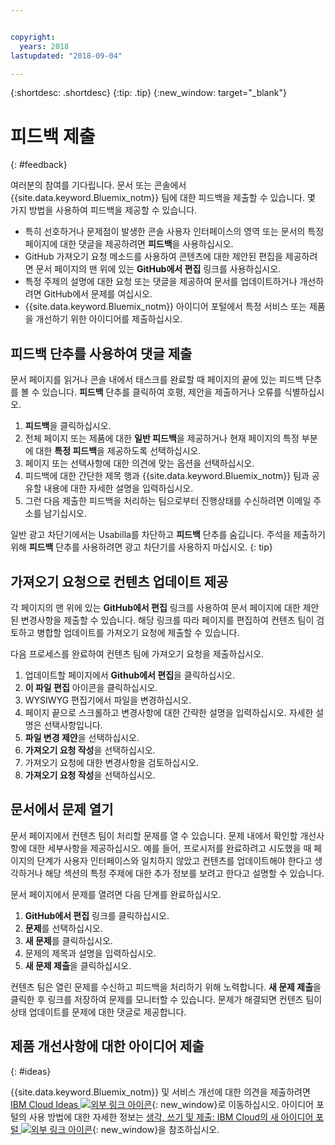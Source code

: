 ```yaml
---


copyright:
  years: 2018
lastupdated: "2018-09-04"

---
```


{:shortdesc: .shortdesc}
{:tip: .tip}
{:new_window: target="_blank"}

# 피드백 제출
{: #feedback}

여러분의 참여를 기다립니다. 문서 또는 콘솔에서 {{site.data.keyword.Bluemix_notm}} 팀에 대한 피드백을 제출할 수 있습니다. 몇 가지 방법을 사용하여 피드백을 제공할 수 있습니다.

* 특히 선호하거나 문제점이 발생한 콘솔 사용자 인터페이스의 영역 또는 문서의 특정 페이지에 대한 댓글을 제공하려면 **피드백**을 사용하십시오.
* GitHub 가져오기 요청 메소드를 사용하여 콘텐츠에 대한 제안된 편집을 제공하려면 문서 페이지의 맨 위에 있는 **GitHub에서 편집** 링크를 사용하십시오.
* 특정 주제의 설명에 대한 요청 또는 댓글을 제공하여 문서를 업데이트하거나 개선하려면 GitHub에서 문제를 여십시오. 
* {{site.data.keyword.Bluemix_notm}} 아이디어 포털에서 특정 서비스 또는 제품을 개선하기 위한 아이디어를 제출하십시오.

## 피드백 단추를 사용하여 댓글 제출

문서 페이지를 읽거나 콘솔 내에서 태스크를 완료할 때 페이지의 끝에 있는 피드백 단추를 볼 수 있습니다. **피드백** 단추를 클릭하여 호평, 제안을 제출하거나 오류를 식별하십시오.

1. **피드백**을 클릭하십시오.
2. 전체 페이지 또는 제품에 대한 **일반 피드백**을 제공하거나 현재 페이지의 특정 부분에 대한 **특정 피드백**을 제공하도록 선택하십시오.
3. 페이지 또는 선택사항에 대한 의견에 맞는 옵션을 선택하십시오.
4. 피드백에 대한 간단한 제목 행과 {{site.data.keyword.Bluemix_notm}} 팀과 공유할 내용에 대한 자세한 설명을 입력하십시오.
5. 그런 다음 제출한 피드백을 처리하는 팀으로부터 진행상태를 수신하려면 이메일 주소를 남기십시오.

일반 광고 차단기에서는 Usabilla를 차단하고 **피드백** 단추를 숨깁니다. 주석을 제출하기 위해 **피드백** 단추를 사용하려면 광고 차단기를 사용하지 마십시오.
{: tip}

## 가져오기 요청으로 컨텐츠 업데이트 제공

각 페이지의 맨 위에 있는 **GitHub에서 편집** 링크를 사용하여 문서 페이지에 대한 제안된 변경사항을 제출할 수 있습니다. 해당 링크를 따라 페이지를 편집하여 컨텐츠 팀이 검토하고 병합할 업데이트를 가져오기 요청에 제출할 수 있습니다. 

다음 프로세스를 완료하여 컨텐츠 팀에 가져오기 요청을 제출하십시오.

1. 업데이트할 페이지에서 **Github에서 편집**을 클릭하십시오.
2. **이 파일 편집** 아이콘을 클릭하십시오.
3. WYSIWYG 편집기에서 파일을 변경하십시오.
4. 페이지 끝으로 스크롤하고 변경사항에 대한 간략한 설명을 입력하십시오. 자세한 설명은 선택사항입니다.
5. **파일 변경 제안**을 선택하십시오.
6. **가져오기 요청 작성**을 선택하십시오.
7. 가져오기 요청에 대한 변경사항을 검토하십시오.
8. **가져오기 요청 작성**을 선택하십시오. 

## 문서에서 문제 열기

문서 페이지에서 컨텐츠 팀이 처리할 문제를 열 수 있습니다. 문제 내에서 확인할 개선사항에 대한 세부사항을 제공하십시오. 예를 들어, 프로시저를 완료하려고 시도했을 때 페이지의 단계가 사용자 인터페이스와 일치하지 않았고 컨텐츠를 업데이트해야 한다고 생각하거나 해당 섹션의 특정 주제에 대한 추가 정보를 보려고 한다고 설명할 수 있습니다.

문서 페이지에서 문제를 열려면 다음 단계를 완료하십시오.

1. **GitHub에서 편집** 링크를 클릭하십시오.
2. **문제**를 선택하십시오.
3. **새 문제**를 클릭하십시오.
4. 문제의 제목과 설명을 입력하십시오.
5. **새 문제 제출**을 클릭하십시오. 

컨텐츠 팀은 열린 문제를 수신하고 피드백을 처리하기 위해 노력합니다. **새 문제 제출**을 클릭한 후 링크를 저장하여 문제를 모니터할 수 있습니다. 문제가 해결되면 컨텐츠 팀이 상태 업데이트를 문제에 대한 댓글로 제공합니다.

## 제품 개선사항에 대한 아이디어 제출
{: #ideas}

{{site.data.keyword.Bluemix_notm}} 및 서비스 개선에 대한 의견을 제출하려면 [IBM Cloud Ideas ![외부 링크 아이콘](../icons/launch-glyph.svg)](https://ibmcloud.ideas.aha.io){: new_window}로 이동하십시오. 아이디어 포털의 사용 방법에 대한 자세한 정보는 [생각, 쓰기 및 제출: IBM Cloud의 새 아이디어 포털 ![외부 링크 아이콘](../icons/launch-glyph.svg)](https://developer.ibm.com/bluemix/2016/10/05/think-write-submit/){: new_window}을 참조하십시오.

